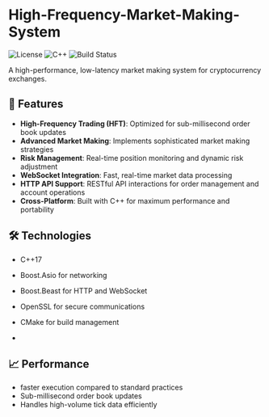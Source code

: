 # High-Frequency-Market-Making-System

![License](https://img.shields.io/badge/license-MIT-blue.svg)
![C++](https://img.shields.io/badge/C%2B%2B-17-blue.svg)
![Build Status](https://img.shields.io/badge/build-passing-brightgreen.svg)

A high-performance, low-latency market making system for cryptocurrency exchanges.

## 🚀 Features

- **High-Frequency Trading (HFT)**: Optimized for sub-millisecond order book updates
- **Advanced Market Making**: Implements sophisticated market making strategies
- **Risk Management**: Real-time position monitoring and dynamic risk adjustment
- **WebSocket Integration**: Fast, real-time market data processing
- **HTTP API Support**: RESTful API interactions for order management and account operations
- **Cross-Platform**: Built with C++ for maximum performance and portability

## 🛠️ Technologies

- C++17
- Boost.Asio for networking
- Boost.Beast for HTTP and WebSocket
- OpenSSL for secure communications
- CMake for build management

- 
## 📈 Performance

- faster execution compared to standard practices
- Sub-millisecond order book updates
- Handles high-volume tick data efficiently
